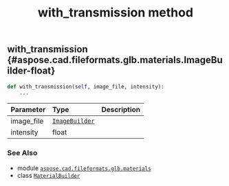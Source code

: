 ﻿---
title: with_transmission method
second_title: Aspose.CAD for Python via .NET API References
description: 
type: docs
weight: 260
url: /python-net/aspose.cad.fileformats.glb.materials/materialbuilder/with_transmission/
is_root: false
---

## with_transmission {#aspose.cad.fileformats.glb.materials.ImageBuilder-float}





```python
def with_transmission(self, image_file, intensity):
    ...
```


| Parameter | Type | Description |
| :- | :- | :- |
| image_file | [`ImageBuilder`](/cad/python-net/aspose.cad.fileformats.glb.materials/imagebuilder) |  |
| intensity | float |  |



### See Also
* module [`aspose.cad.fileformats.glb.materials`](../../)
* class [`MaterialBuilder`](/cad/python-net/aspose.cad.fileformats.glb.materials/materialbuilder)
